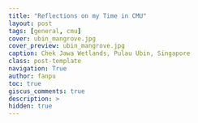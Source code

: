 ```yaml
---
title: "Reflections on my Time in CMU"
layout: post
tags: [general, cmu]
cover: ubin_mangrove.jpg
cover_preview: ubin_mangrove.jpg
caption: Chek Jawa Wetlands, Pulau Ubin, Singapore
class: post-template
navigation: True
author: fanpu
toc: true
giscus_comments: true
description: >
hidden: true
---
```

